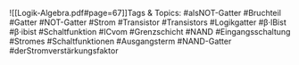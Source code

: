 
![[Logik-Algebra.pdf#page=67]]Tags & Topics:
   #alsNOT-Gatter
   #Bruchteil
   #Gatter
   #NOT-Gatter
   #Strom
   #Transistor
   #Transistors
   #Logikgatter
   #β·IBist
   #β·ibist
   #Schaltfunktion
   #ICvom
   #Grenzschicht
   #NAND
   #Eingangsschaltung
   #Stromes
   #Schaltfunktionen
   #Ausgangsterm
   #NAND-Gatter
   #derStromverstärkungsfaktor